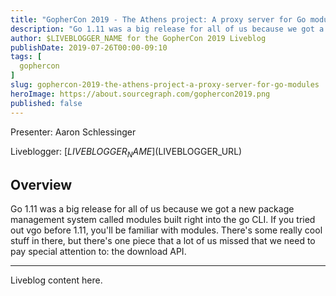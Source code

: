 ```yaml
---
title: "GopherCon 2019 - The Athens project: A proxy server for Go modules"
description: "Go 1.11 was a big release for all of us because we got a new package management system called modules built right into the go CLI. If you tried out vgo before 1.11, you'll be familiar with modules. There's some really cool stuff in there, but there's one piece that a lot of us missed that we need to pay special attention to: the download API."
author: $LIVEBLOGGER_NAME for the GopherCon 2019 Liveblog
publishDate: 2019-07-26T00:00-09:10
tags: [
  gophercon
]
slug: gophercon-2019-the-athens-project-a-proxy-server-for-go-modules
heroImage: https://about.sourcegraph.com/gophercon2019.png
published: false
---
```


Presenter: Aaron Schlessinger

Liveblogger: [$LIVEBLOGGER_NAME]($LIVEBLOGGER_URL)

## Overview

Go 1.11 was a big release for all of us because we got a new package management system called modules built right into the go CLI. If you tried out vgo before 1.11, you'll be familiar with modules. There's some really cool stuff in there, but there's one piece that a lot of us missed that we need to pay special attention to: the download API.

---

Liveblog content here.
